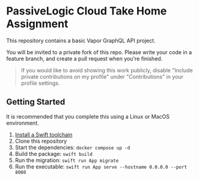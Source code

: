 # PassiveLogic Cloud Take Home Assignment

This repository contains a basic Vapor GraphQL API project.

You will be invited to a private fork of this repo. Please write your code in a feature branch, and create a pull request when you're finished.

> If you would like to avoid showing this work publicly, disable "Include private contributions on my profile" under "Contributions" in your profile settings.

## Getting Started

It is recommended that you complete this using a Linux or MacOS environment.

1. [Install a Swift toolchain](https://www.swift.org/install/)
1. Clone this repository
1. Start the dependencies: `docker compose up -d`
1. Build the package: `swift build`
1. Run the migration: `swift run App migrate`
1. Run the executable: `swift run App serve --hostname 0.0.0.0 --port 8080`